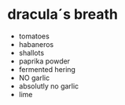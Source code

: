 # dracula´s breath

- tomatoes
- habaneros
- shallots
- paprika powder
- fermented hering
- NO garlic
- absolutly no garlic
- lime